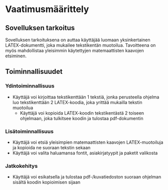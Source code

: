 # Vaatimusmäärittely

## Sovelluksen tarkoitus
Sovelluksen tarkoituksena on auttaa käyttäjää luomaan yksinkertainen LATEX-dokumentti, joka mukailee tekstikentän muotoilua. Tavoitteena on myös mahdollistaa yleisimmin käytettyjen matemaattisten kaavojen etsiminen.

## Toiminnallisuudet
### Ydintoiminnallisuus
* Käyttäjä voi kirjoittaa tekstikenttään 1 tekstiä, jonka perusteella ohjelma luo tekstikenttään 2 LATEX-koodia, joka yrittää mukailla tekstin muotoilua
  * Käyttäjä voi kopioida LATEX-koodin tekstikentästä 2 toiseen ohjelmaan, joka tulkitsee koodin ja tulostaa pdf-dokumentin
### Lisätoiminnallisuus
* Käyttäjä voi etsiä yleisimpien matemaattisten kaavojen LATEX-muotoiluja ja kopioida ne suoraan tekstin sekaan
* Käyttäjä voi valita haluamansa fontit, asiakirjatyypit ja paketit valikosta
### Jatkokehitys
* Käyttäjä voi esikatsella ja tulostaa pdf-/kuvatiedoston suoraan ohjelman sisältä koodin kopioimisen sijaan
